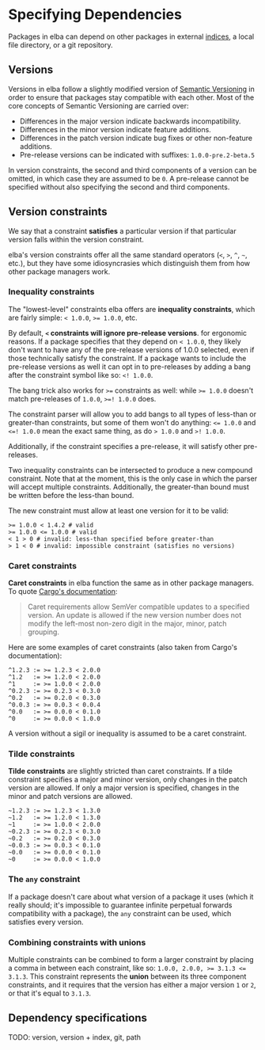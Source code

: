 # Specifying Dependencies

Packages in elba can depend on other packages in external [indices](./indices.md), a local file directory, or a git repository.

## Versions

Versions in elba follow a slightly modified version of [Semantic Versioning](https://semver.org/) in order to ensure that packages stay compatible with each other. Most of the core concepts of Semantic Versioning are carried over:

- Differences in the major version indicate backwards incompatibility.
- Differences in the minor version indicate feature additions.
- Differences in the patch version indicate bug fixes or other non-feature additions.
- Pre-release versions can be indicated with suffixes: `1.0.0-pre.2-beta.5`

In version constraints, the second and third components of a version can be omitted, in which case they are assumed to be `0`. A pre-release cannot be specified without also specifying the second and third components.

## Version constraints

We say that a constraint **satisfies** a particular version if that particular version falls within the version constraint.

elba's version constraints offer all the same standard operators (`<`, `>`, `^`, `~`, etc.), but they have some idiosyncrasies which distinguish them from how other package managers
 work.

### Inequality constraints

The "lowest-level" constraints elba offers are **inequality constraints**, which are fairly simple: `< 1.0.0`, `>= 1.0.0`, etc.

By default, **`<` constraints will ignore pre-release versions**. for ergonomic reasons. If a package specifies that they depend on `< 1.0.0`, they likely don't want to have any of the pre-release versions of 1.0.0 selected, even if those technically satisfy the constraint. If a package wants to include the pre-release versions as well it can opt in to pre-releases by adding a bang after the constraint symbol like so: `<! 1.0.0`.

The bang trick also works for `>=` constraints as well: while `>= 1.0.0` doesn't match pre-releases of `1.0.0`, `>=! 1.0.0` does.

The constraint parser will allow you to add bangs to all types of less-than or greater-than constraints, but some of them won't do anything: `<= 1.0.0` and `<=! 1.0.0` mean the exact same thing, as do `> 1.0.0` and `>! 1.0.0`.

Additionally, if the constraint specifies a pre-release, it will satisfy other pre-releases.

Two inequality constraints can be intersected to produce a new compound constraint. Note that at the moment, this is the only case in which the parser will accept multiple constraints. Additionally, the greater-than bound must be written before the less-than bound.

The new constraint must allow at least one version for it to be valid:

```
>= 1.0.0 < 1.4.2 # valid
>= 1.0.0 <= 1.0.0 # valid
< 1 > 0 # invalid: less-than specified before greater-than
> 1 < 0 # invalid: impossible constraint (satisfies no versions)
```

### Caret constraints

**Caret constraints** in elba function the same as in other package managers. To quote [Cargo's documentation](https://doc.rust-lang.org/cargo/reference/specifying-dependencies.html#caret-requirements):

> Caret requirements allow SemVer compatible updates to a specified version. An update is allowed if the new version number does not modify the left-most non-zero digit in the major, minor, patch grouping.

Here are some examples of caret constraints (also taken from Cargo's documentation):

```
^1.2.3 := >= 1.2.3 < 2.0.0
^1.2   := >= 1.2.0 < 2.0.0
^1     := >= 1.0.0 < 2.0.0
^0.2.3 := >= 0.2.3 < 0.3.0
^0.2   := >= 0.2.0 < 0.3.0
^0.0.3 := >= 0.0.3 < 0.0.4
^0.0   := >= 0.0.0 < 0.1.0
^0     := >= 0.0.0 < 1.0.0
```

A version without a sigil or inequality is assumed to be a caret constraint.

### Tilde constraints

**Tilde constraints** are slightly stricted than caret constraints. If a tilde constraint specifies a major and minor version, only changes in the patch version are allowed. If only a major version is specified, changes in the minor and patch versions are allowed.

```
~1.2.3 := >= 1.2.3 < 1.3.0
~1.2   := >= 1.2.0 < 1.3.0
~1     := >= 1.0.0 < 2.0.0
~0.2.3 := >= 0.2.3 < 0.3.0
~0.2   := >= 0.2.0 < 0.3.0
~0.0.3 := >= 0.0.3 < 0.1.0
~0.0   := >= 0.0.0 < 0.1.0
~0     := >= 0.0.0 < 1.0.0
```
### The `any` constraint

If a package doesn't care about what version of a package it uses (which it really should; it's impossible to guarantee infinite perpetual forwards compatibility with a package), the `any` constraint can be used, which satisfies every version.

### Combining constraints with unions

Multiple constraints can be combined to form a larger constraint by placing a comma in between each constraint, like so: `1.0.0, 2.0.0, >= 3.1.3 <= 3.1.3`. This constraint represents the **union** between its three component constraints, and it requires that the version has either a major version `1` or `2`, or that it's equal to `3.1.3`.

## Dependency specifications

TODO: version, version + index, git, path